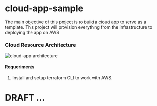 # cloud-app-sample

The main objective of this project is to build a cloud app to serve as a template. This project will provision everything from the infrastructure to deploying the app on AWS


### Cloud Resource Architecture

![cloud-app-architecture](./doc/cloudapp-arch-v1.0.1.jpg.jpg)

#### Requeriments

1. Install and setup terraform CLI to work with AWS.


# DRAFT ...